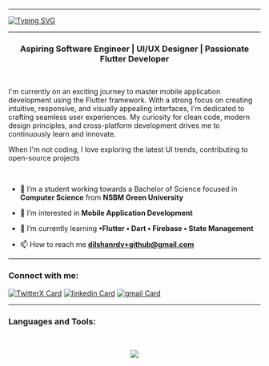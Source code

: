 <hr>

<a href="https://git.io/typing-svg">
  <img src="https://readme-typing-svg.demolab.com?font=Fira+Code&weight=600&size=35&pause=5000&center=true&vCenter=true&random=false&width=1000&lines=Hi%F0%9F%91%8B,+I+am+Rashmika+Dilshan+Viduranga" alt="Typing SVG" />
</a>

<hr>

<h3 align="center">Aspiring Software Engineer | UI/UX Designer | Passionate Flutter Developer </h3>

</br>

I'm currently on an exciting journey to master mobile application development using the Flutter framework. With a strong focus on creating intuitive, responsive, and visually appealing interfaces, I'm dedicated to crafting seamless user experiences. My curiosity for clean code, modern design principles, and cross-platform development drives me to continuously learn and innovate.

When I'm not coding, I love exploring the latest UI trends, contributing to open-source projects

</br>

- 🔭 I’m a student working towards a Bachelor of Science focused in **Computer Science** from **NSBM Green University**

- 👀 I’m interested in **Mobile Application Development**
  
- 🌱 I’m currently learning **•Flutter • Dart • Firebase • State Management**

- 📫 How to reach me **dilshanrdv+github@gmail.com**

<hr>

### Connect with me:

[![TwitterX Card](https://img.icons8.com/color/50/000000/twitterx.png)](https://X.com/dilshanrdv)
[![linkedin Card](https://img.icons8.com/color/50/000000/linkedin.png)](https://www.linkedin.com/in/rashmikadilshan)
[![gmail Card](https://img.icons8.com/color/50/000000/gmail.png)](https://mail.google.com/mail/?view=cm&fs=1&to=dilshanrdv%2Bgithub@gmail.com&su=SUBJECT&body=BODY)

<hr>

### Languages and Tools:

</br>

<p align="center">
  <a href="https://skillicons.dev">
    <img src="https://skillicons.dev/icons?i=html,css,js,flutter,dart,figma,git,github,java,py,c,dotnet,azure,mysql,firebase,idea,androidstudio,vscode,visualstudio,postman,linux&theme=dark&perline=11&align=center"
      />
  </a>
</p>




